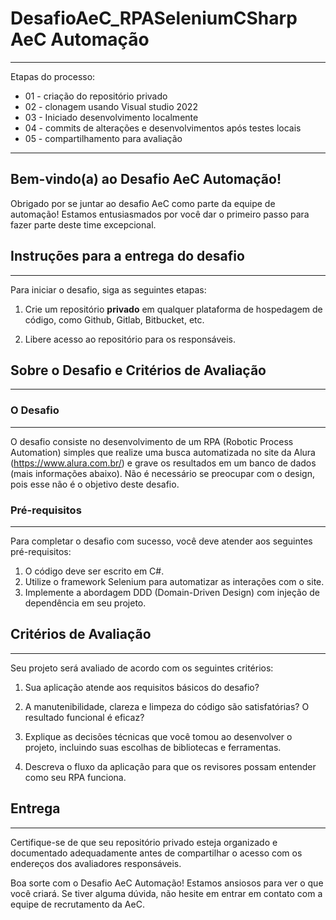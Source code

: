 # DesafioAeC_RPASeleniumCSharp AeC Automação
---
Etapas do processo:
* 01 - criação do repositório privado
* 02 - clonagem usando Visual studio 2022
* 03 - Iniciado desenvolvimento localmente
* 04 - commits de alterações e desenvolvimentos após testes locais
* 05 - compartilhamento para avaliação
---
## Bem-vindo(a) ao Desafio AeC Automação!

Obrigado por se juntar ao desafio AeC como parte da equipe de automação! Estamos entusiasmados por você dar o primeiro passo para fazer parte deste time excepcional.

## Instruções para a entrega do desafio
---
Para iniciar o desafio, siga as seguintes etapas:

1. Crie um repositório **privado** em qualquer plataforma de hospedagem de código, como Github, Gitlab, Bitbucket, etc.

2. Libere acesso ao repositório para os responsáveis.

## Sobre o Desafio e Critérios de Avaliação
---
### O Desafio
---
O desafio consiste no desenvolvimento de um RPA (Robotic Process Automation) simples que realize uma busca automatizada no site da Alura (https://www.alura.com.br/) e grave os resultados em um banco de dados (mais informações abaixo). Não é necessário se preocupar com o design, pois esse não é o objetivo deste desafio.

### Pré-requisitos
---
Para completar o desafio com sucesso, você deve atender aos seguintes pré-requisitos:

1. O código deve ser escrito em C#.
2. Utilize o framework Selenium para automatizar as interações com o site.
3. Implemente a abordagem DDD (Domain-Driven Design) com injeção de dependência em seu projeto.

## Critérios de Avaliação
---
Seu projeto será avaliado de acordo com os seguintes critérios:

1. Sua aplicação atende aos requisitos básicos do desafio?

2. A manutenibilidade, clareza e limpeza do código são satisfatórias? O resultado funcional é eficaz?

3. Explique as decisões técnicas que você tomou ao desenvolver o projeto, incluindo suas escolhas de bibliotecas e ferramentas.

4. Descreva o fluxo da aplicação para que os revisores possam entender como seu RPA funciona.

## Entrega
---
Certifique-se de que seu repositório privado esteja organizado e documentado adequadamente antes de compartilhar o acesso com os endereços dos avaliadores responsáveis.

Boa sorte com o Desafio AeC Automação! Estamos ansiosos para ver o que você criará. Se tiver alguma dúvida, não hesite em entrar em contato com a equipe de recrutamento da AeC.
